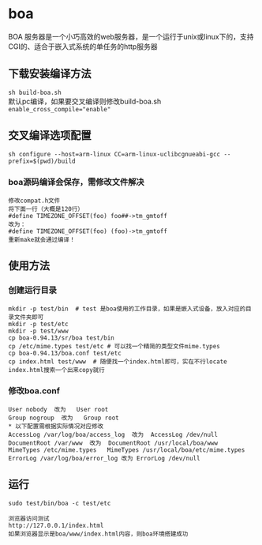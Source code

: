
# boa 
BOA 服务器是一个小巧高效的web服务器，是一个运行于unix或linux下的，支持CGI的、适合于嵌入式系统的单任务的http服务器

## 下载安装编译方法
`sh build-boa.sh`  
默认pc编译，如果要交叉编译则修改build-boa.sh  
`enable_cross_compile="enable"`  

## 交叉编译选项配置
`sh configure --host=arm-linux CC=arm-linux-uclibcgnueabi-gcc --prefix=$(pwd)/build`  
### boa源码编译会保存，需修改文件解决
```
修改compat.h文件  
将下面一行（大概是120行）  
#define TIMEZONE_OFFSET(foo) foo##->tm_gmtoff  
改为：  
#define TIMEZONE_OFFSET(foo) (foo)->tm_gmtoff  
重新make就会通过编译！  
```

## 使用方法
### 创建运行目录
```
mkdir -p test/bin  # test 是boa使用的工作目录，如果是嵌入式设备，放入对应的目录文件夹即可
mkdir -p test/etc  
mkdir -p test/www  
cp boa-0.94.13/sr/boa test/bin  
cp /etc/mime.types test/etc	# 可以找一个精简的类型文件mime.types  
cp boa-0.94.13/boa.conf test/etc  
cp index.html test/www	# 随便找一个index.html即可，实在不行locate index.html搜索一个出来copy就行  
```
### 修改boa.conf
```
User nobody  改为   User root  
Group nogroup  改为   Group root  
* 以下配置需根据实际情况对应修改
AccessLog /var/log/boa/access_log  改为  AccessLog /dev/null  
DocumentRoot /var/www  改为  DocumentRoot /usr/local/boa/www  
MimeTypes /etc/mime.types   MimeTypes /usr/local/boa/etc/mime.types  
ErrorLog /var/log/boa/error_log 改为 ErrorLog /dev/null
```


## 运行
```
sudo test/bin/boa -c test/etc  

浏览器访问测试  
http://127.0.0.1/index.html  
如果浏览器显示是boa/www/index.html内容，则boa环境搭建成功  
```
